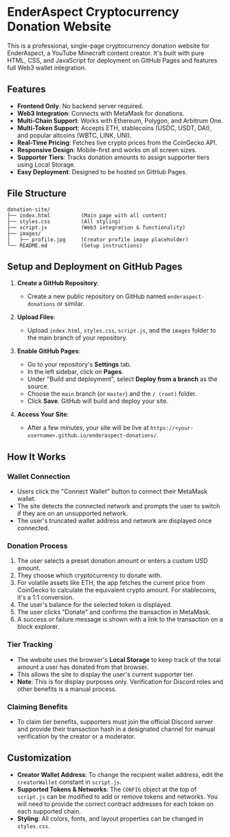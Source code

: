 # EnderAspect Cryptocurrency Donation Website

This is a professional, single-page cryptocurrency donation website for EnderAspect, a YouTube Minecraft content creator. It's built with pure HTML, CSS, and JavaScript for deployment on GitHub Pages and features full Web3 wallet integration.

## Features

- **Frontend Only**: No backend server required.
- **Web3 Integration**: Connects with MetaMask for donations.
- **Multi-Chain Support**: Works with Ethereum, Polygon, and Arbitrum One.
- **Multi-Token Support**: Accepts ETH, stablecoins (USDC, USDT, DAI), and popular altcoins (WBTC, LINK, UNI).
- **Real-Time Pricing**: Fetches live crypto prices from the CoinGecko API.
- **Responsive Design**: Mobile-first and works on all screen sizes.
- **Supporter Tiers**: Tracks donation amounts to assign supporter tiers using Local Storage.
- **Easy Deployment**: Designed to be hosted on GitHub Pages.

## File Structure

```
donation-site/
├── index.html          (Main page with all content)
├── styles.css          (All styling)
├── script.js           (Web3 integration & functionality)
├── images/
│   ├── profile.jpg     (Creator profile image placeholder)
└── README.md           (Setup instructions)
```

## Setup and Deployment on GitHub Pages

1.  **Create a GitHub Repository**:
    - Create a new public repository on GitHub named `enderaspect-donations` or similar.

2.  **Upload Files**:
    - Upload `index.html`, `styles.css`, `script.js`, and the `images` folder to the main branch of your repository.

3.  **Enable GitHub Pages**:
    - Go to your repository's **Settings** tab.
    - In the left sidebar, click on **Pages**.
    - Under "Build and deployment", select **Deploy from a branch** as the source.
    - Choose the `main` branch (or `master`) and the `/ (root)` folder.
    - Click **Save**. GitHub will build and deploy your site.

4.  **Access Your Site**:
    - After a few minutes, your site will be live at `https://<your-username>.github.io/enderaspect-donations/`.

## How It Works

### Wallet Connection
- Users click the "Connect Wallet" button to connect their MetaMask wallet.
- The site detects the connected network and prompts the user to switch if they are on an unsupported network.
- The user's truncated wallet address and network are displayed once connected.

### Donation Process
1.  The user selects a preset donation amount or enters a custom USD amount.
2.  They choose which cryptocurrency to donate with.
3.  For volatile assets like ETH, the app fetches the current price from CoinGecko to calculate the equivalent crypto amount. For stablecoins, it's a 1:1 conversion.
4.  The user's balance for the selected token is displayed.
5.  The user clicks "Donate" and confirms the transaction in MetaMask.
6.  A success or failure message is shown with a link to the transaction on a block explorer.

### Tier Tracking
- The website uses the browser's **Local Storage** to keep track of the total amount a user has donated from that browser.
- This allows the site to display the user's current supporter tier.
- **Note**: This is for display purposes only. Verification for Discord roles and other benefits is a manual process.

### Claiming Benefits
- To claim tier benefits, supporters must join the official Discord server and provide their transaction hash in a designated channel for manual verification by the creator or a moderator.

## Customization

- **Creator Wallet Address**: To change the recipient wallet address, edit the `creatorWallet` constant in `script.js`.
- **Supported Tokens & Networks**: The `CONFIG` object at the top of `script.js` can be modified to add or remove tokens and networks. You will need to provide the correct contract addresses for each token on each supported chain.
- **Styling**: All colors, fonts, and layout properties can be changed in `styles.css`.